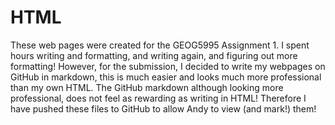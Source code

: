# HTML

These web pages were created for the GEOG5995 Assignment 1. I spent hours writing and formatting, and writing again, and figuring out more formatting!
However, for the submission, I decided to write my webpages on GitHub in markdown, this is much easier and looks much more professional than my own HTML.
The GitHub markdown although looking more professional, does not feel as rewarding as writing in HTML! Therefore I have pushed these files to GitHub to allow Andy to view (and mark!) them!
